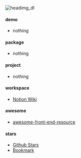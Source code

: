 ![headimg_dl](https://user-images.githubusercontent.com/26086447/126728629-e9ee6f1f-d18e-404d-98f5-d7e994f4f2d5.gif)

#### demo
  - nothing

#### package
  - nothing

#### project
  - nothing
  
#### workspace
  - [Notion Wiki](https://www.notion.so/kromalee/Home-2a5719180eab4b769013c990194ee418)

#### awesome
  - [awesome-front-end-resource](https://github.com/kromalee/kromalee/awesome-front-end-resource)

#### stars
  - [Github Stars](https://github.com/stars)
  - [Bookmark](https://kromalee.github.io/bookmark/)
